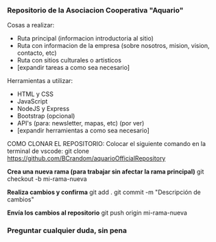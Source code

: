 ### Repositorio de la Asociacion Cooperativa "Aquario" ###

Cosas a realizar:
- Ruta principal (informacion introductoria al sitio)
- Ruta con informacion de la empresa (sobre nosotros, mision, vision, contacto, etc)
- Ruta con sitios culturales o artisticos
- [expandir tareas a como sea necesario]

Herramientas a utilizar:
- HTML y CSS
- JavaScript
- NodeJS y Express
- Bootstrap (opcional)
- API's (para: newsletter, mapas, etc) (por ver)
- [expandir herramientas a como sea necesario]

COMO CLONAR EL REPOSITORIO:
Colocar el siguiente comando en la terminal de vscode:
git clone https://github.com/BCrandom/aquarioOfficialRepository

**Crea una nueva rama (para trabajar sin afectar la rama principal)**
git checkout -b mi-rama-nueva

**Realiza cambios y confirma**
git add .
git commit -m "Descripción de cambios"

**Envía los cambios al repositorio**
git push origin mi-rama-nueva

### Preguntar cualquier duda, sin pena